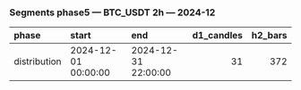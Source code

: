 ### Segments phase5 — BTC_USDT 2h — 2024-12

| phase        | start               | end                 |   d1_candles |   h2_bars |
|:-------------|:--------------------|:--------------------|-------------:|----------:|
| distribution | 2024-12-01 00:00:00 | 2024-12-31 22:00:00 |           31 |       372 |